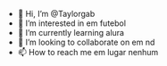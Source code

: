 - 👋 Hi, I’m @Taylorgab
- 👀 I’m interested in em futebol
- 🌱 I’m currently learning alura 
- 💞️ I’m looking to collaborate on em nd
- 📫 How to reach me em lugar nenhum

<!---
Taylorgab/Taylorgab is a ✨ special ✨ repository because its `README.md` (this file) appears on your GitHub profile.
You can click the Preview link to take a look at your changes.
--->
